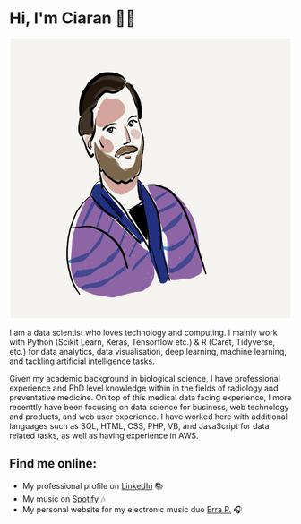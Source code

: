 # Hi, I'm Ciaran 👋🏻
<div id="header" align="center">
<img src="https://github.com/obrienciaran/obrienciaran/blob/ba67fe2b175f3abdeeb2c33d54eeb2a01cb52a28/ciaran_graphic.png" alt="a graphic and cartoon-like image of Ciaran O'Brien, data scientist." width="500" height="500" class="centerImage">
</div>

<p>I am a data scientist who loves technology and computing. I mainly work with Python (Scikit Learn, Keras, Tensorflow etc.) & R (Caret, Tidyverse, etc.) for data analytics, data visualisation, deep learning, machine learning, and tackling artificial intelligence tasks.

<p>Given my academic background in biological science, I have professional experience and PhD level knowledge within in the fields of radiology and preventative medicine. On top of this medical data facing experience, I more recenttly have been focusing on data science for business, web technology and products, and web user experience. I have worked here with additional languages such as SQL, HTML, CSS, PHP, VB, and JavaScript for data related tasks, as well as having experience in AWS.



## Find me online:
- My professional profile on <a href="https://www.linkedin.com/in/obrienciaran/">LinkedIn</a> 📚
- My music on <a href="https://open.spotify.com/track/3eEg2zCrtQOeMBbwpD1unp?si=ee003e10accf4e74"> Spotify</a> 🎶
- My personal website for my electronic music duo <a href="https://www.erraproject.com">Erra P.</a> 🎧
